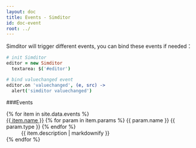 ```yaml
---
layout: doc
title: Events - Simditor
id: doc-event
root: ../
---
```


Simditor will trigger different events, you can bind these events if needed：

```coffee
# init Simditor
editor = new Simditor
  textarea: $('#editor')

# bind valuechanged event
editor.on 'valuechanged', (e, src) ->
  alert('simditor valuechanged')
```

###Events

<dl class="doc-events">
  {% for item in site.data.events %}
    <dt id="anchor-{{ item.name }}">
      <!--<span class="icon simditor-icon simditor-icon-caret-down"></span>-->
      <a href="#anchor-{{ item.name }}" class="name">{{ item.name }}</a>
      <span class="params">
        {% for param in item.params %}
          <span class="param">
            <span class="param-name">{{ param.name }}</span>
            <span class="param-type">{{ param.type }}</span>
          </span>
        {% endfor %}
      </span>
    </dt>
    <dd class="expand">
      {{ item.description | markdownify }}
    </dd>
  {% endfor %}
</dl>
